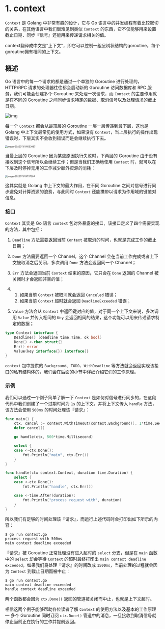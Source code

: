 # 1. context

`Context` 是 Golang 中非常有趣的设计，它与 Go 语言中的并发编程有着比较密切的关系，在其他语言中我们很难见到类似 `Context` 的东西，它不仅能够用来设置截止日期、同步『信号』还能用来传递请求相关的值。

context翻译成中文是"上下文"，即它可以控制一组呈树状结构的goroutine，每个goroutine拥有相同的上下文。

## 概述

Go 语言中的每一个请求的都是通过一个单独的 Goroutine 进行处理的，HTTP/RPC 请求的处理器往往都会启动新的 Goroutine 访问数据库和 RPC 服务，我们可能会创建多个 Goroutine 来处理一次请求，而 `Context` 的主要作用就是在不同的 Goroutine 之间同步请求特定的数据、取消信号以及处理请求的截止日期。

![img](https://gitee.com/lzw657434763/pictures/raw/master/Blog/20220118190756.png)

每一个 `Context` 都会从最顶层的 Goroutine 一层一层传递到最下层，这也是 Golang 中上下文最常见的使用方式，如果没有 `Context`，当上层执行的操作出现错误时，下层其实不会收到错误而是会继续执行下去。

<img src="https://gitee.com/lzw657434763/pictures/raw/master/Blog/20220118191053.png" alt="image-20220118191053067" style="zoom:50%;" />

当最上层的 Goroutine 因为某些原因执行失败时，下两层的 Goroutine 由于没有接收到这个信号所以会继续工作；但是当我们正确地使用 `Context` 时，就可以在下层及时停掉无用的工作减少额外资源的消耗：

<img src="https://gitee.com/lzw657434763/pictures/raw/master/Blog/20220118191137.png" alt="image-20220118191137684" style="zoom:50%;" />

这其实就是 Golang 中上下文的最大作用，在不同 Goroutine 之间对信号进行同步避免对计算资源的浪费，与此同时 `Context` 还能携带以请求为作用域的键值对信息。



### 接口

`Context` 其实是 Go 语言 `context` 包对外暴露的接口，该接口定义了四个需要实现的方法，其中包括：

1. `Deadline` 方法需要返回当前 `Context` 被取消的时间，也就是完成工作的截止日期；

2. `Done` 方法需要返回一个 Channel，这个 Channel 会在当前工作完成或者上下文被取消之后关闭，多次调用 `Done` 方法会返回同一个 Channel；

3. `Err` 方法会返回当前 `Context` 结束的原因，它只会在 `Done` 返回的 Channel 被关闭时才会返回非空的值；

4. 1. 如果当前 `Context` 被取消就会返回 `Canceled` 错误；
   2. 如果当前 `Context` 超时就会返回 `DeadlineExceeded` 错误；

5. `Value` 方法会从 `Context` 中返回键对应的值，对于同一个上下文来说，多次调用 `Value` 并传入相同的 `Key` 会返回相同的结果，这个功能可以用来传递请求特定的数据；

```go
type Context interface {
    Deadline() (deadline time.Time, ok bool)
    Done() <-chan struct{}
    Err() error
    Value(key interface{}) interface{}
}
```

`context` 包中提供的 `Background`、`TODO`、`WithDeadline` 等方法就会返回实现该接口的私有结构体的，我们会在后面的小节中详细介绍它们的工作原理。



### 示例

我们可以通过一个例子简单了解一下 `Context` 是如何对信号进行同步的，在这段代码中我们创建了一个过期时间为 `1s` 的上下文，并将上下文传入 `handle` 方法，该方法会使用 `500ms` 的时间处理该『请求』：

```go
func main() {
    ctx, cancel := context.WithTimeout(context.Background(), 1*time.Second)
    defer cancel()

    go handle(ctx, 500*time.Millisecond)

    select {
    case <-ctx.Done():
        fmt.Println("main", ctx.Err())
    }
}

func handle(ctx context.Context, duration time.Duration) {
    select {
    case <-ctx.Done():
        fmt.Println("handle", ctx.Err())

    case <-time.After(duration):
        fmt.Println("process request with", duration)
    }
}
```

所以我们有足够的时间处理该『请求』，而运行上述代码时会打印出如下所示的内容：

```
$ go run context.go
process request with 500ms
main context deadline exceeded
```

『请求』被 Goroutine 正常处理没有进入超时的 `select` 分支，但是在 `main` 函数中的 `select` 却会等待 `Context` 的超时最终打印出 `main context deadline exceeded`，如果我们将处理『请求』的时间改成 `1500ms`，当前处理的过程就会因为 `Context` 到截止日期而被中止：

```
$ go run context.go
main context deadline exceeded
handle context deadline exceeded
```

两个函数都会因为 `ctx.Done()` 返回的管道被关闭而中止，也就是上下文超时。

相信这两个例子能够帮助各位读者了解 `Context` 的使用方法以及基本的工作原理 — 多个 Goroutine 同时订阅 `ctx.Done()` 管道中的消息，一旦接收到取消信号就停止当前正在执行的工作并提前返回。